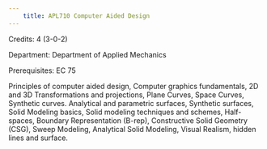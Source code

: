 ```yaml
---
    title: APL710 Computer Aided Design
---
```

Credits: 4 (3-0-2)

Department: Department of Applied Mechanics

Prerequisites: EC 75

Principles of computer aided design, Computer graphics fundamentals, 2D and 3D Transformations and projections, Plane Curves, Space Curves, Synthetic curves. Analytical and parametric surfaces, Synthetic surfaces, Solid Modeling basics, Solid modeling techniques and schemes, Half-spaces, Boundary Representation (B-rep), Constructive Solid Geometry (CSG), Sweep Modeling, Analytical Solid Modeling, Visual Realism, hidden lines and surface.